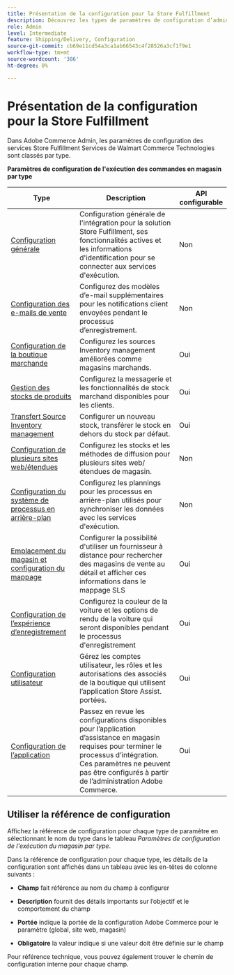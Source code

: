 ```yaml
---
title: Présentation de la configuration pour la Store Fulfillment
description: Découvrez les types de paramètres de configuration d’administration disponibles pour personnaliser les fonctionnalités d’exécution étendues fournies par la solution Store Fulfillment et obtenez des liens vers des instructions pour terminer la configuration.
role: Admin
level: Intermediate
feature: Shipping/Delivery, Configuration
source-git-commit: cb69e11cd54a3ca1ab66543c4f28526a3cf1f9e1
workflow-type: tm+mt
source-wordcount: '386'
ht-degree: 0%

---
```


# Présentation de la configuration pour la Store Fulfillment

Dans Adobe Commerce Admin, les paramètres de configuration des services Store Fulfillment Services de Walmart Commerce Technologies sont classés par type.

**Paramètres de configuration de l&#39;exécution des commandes en magasin par type**

| **Type** | **Description** | **API configurable** |
|--------------------------------------------------------------------------|--------------------------------------------------------------------------------------------------------------------------------------------------------------------------|----------------------|
| [Configuration générale](enable-general.md) | Configuration générale de l&#39;intégration pour la solution Store Fulfillment, ses fonctionnalités actives et les informations d&#39;identification pour se connecter aux services d&#39;exécution. | Non |
| [Configuration des e-mails de vente](sales-emails.md) | Configurez des modèles d’e-mail supplémentaires pour les notifications client envoyées pendant le processus d’enregistrement. | Non |
| [Configuration de la boutique marchande](merchant-store-configuration.md) | Configurez les sources Inventory management améliorées comme magasins marchands. | Oui |
| [Gestion des stocks de produits](product-stock.md) | Configurez la messagerie et les fonctionnalités de stock marchand disponibles pour les clients. | Oui |
| [Transfert Source Inventory management](inventory-stock-transfer.md) | Configurer un nouveau stock, transférer le stock en dehors du stock par défaut. | Oui |
| [Configuration de plusieurs sites web/étendues](multi-site-and-scope-config.md) | Configurez les stocks et les méthodes de diffusion pour plusieurs sites web/étendues de magasin. | Non |
| [Configuration du système de processus en arrière-plan](background-processes.md) | Configurez les plannings pour les processus en arrière-plan utilisés pour synchroniser les données avec les services d&#39;exécution. | Non |
| [Emplacement du magasin et configuration du mappage](store-location-map-provider-setup.md) | Configurer la possibilité d&#39;utiliser un fournisseur à distance pour rechercher des magasins de vente au détail et afficher ces informations dans le mappage SLS | Oui |
| [Configuration de l’expérience d’enregistrement](check-in-experience-setup.md) | Configurez la couleur de la voiture et les options de rendu de la voiture qui seront disponibles pendant le processus d&#39;enregistrement | Oui |
| [Configuration utilisateur](user-setup.md) | Gérez les comptes utilisateur, les rôles et les autorisations des associés de la boutique qui utilisent l’application Store Assist. portées. | Oui |
| [Configuration de l’application](app-setup.md) | Passez en revue les configurations disponibles pour l’application d’assistance en magasin requises pour terminer le processus d’intégration. Ces paramètres ne peuvent pas être configurés à partir de l’administration Adobe Commerce. | Oui |

## Utiliser la référence de configuration

Affichez la référence de configuration pour chaque type de paramètre en sélectionnant le nom du type dans le tableau _Paramètres de configuration de l&#39;exécution du magasin par type_.

Dans la référence de configuration pour chaque type, les détails de la configuration sont affichés dans un tableau avec les en-têtes de colonne suivants :

- **Champ** fait référence au nom du champ à configurer

- **Description** fournit des détails importants sur l’objectif et le comportement du champ

- **Portée** indique la portée de la configuration Adobe Commerce pour le paramètre (global, site web, magasin)

- **Obligatoire** la valeur indique si une valeur doit être définie sur le champ

Pour référence technique, vous pouvez également trouver le chemin de configuration interne pour chaque champ.
